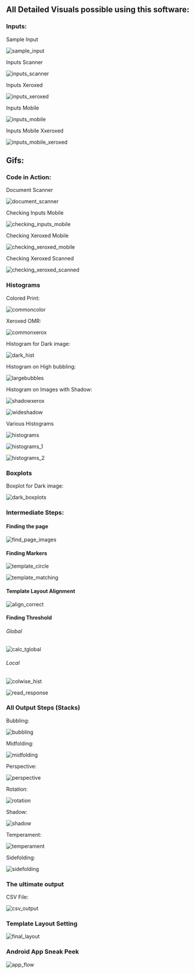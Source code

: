 ## All Detailed Visuals possible using this software:
<!-- PUT LOTS OF IMAGES HERE -->

### Inputs:
Sample Input

![sample_input](./extras/Progress/2019-04-26/images/sample_input.PNG)

Inputs Scanner

![inputs_scanner](./extras/mini_scripts/outputs/gif/inputs_scanner.gif)

Inputs Xeroxed

![inputs_xeroxed](./extras/mini_scripts/outputs/gif/inputs_xeroxed.gif)

Inputs Mobile

![inputs_mobile](./extras/mini_scripts/outputs/gif/inputs_mobile.gif)

Inputs Mobile Xxeroxed

![inputs_mobile_xeroxed](./extras/mini_scripts/outputs/gif/inputs_mobile_xeroxed.gif)

## Gifs:
### Code in Action:
Document Scanner

![document_scanner](./extras/mini_scripts/outputs/gif/document_scanner.gif)

Checking Inputs Mobile

![checking_inputs_mobile](./extras/mini_scripts/outputs/gif/checking_inputs_mobile.gif)

Checking Xeroxed Mobile

![checking_xeroxed_mobile](./extras/mini_scripts/outputs/gif/checking_xeroxed_mobile.gif)

Checking Xeroxed Scanned

![checking_xeroxed_scanned](./extras/mini_scripts/outputs/gif/checking_xeroxed_scanned.gif)

### Histograms
Colored Print:

![commoncolor](./extras/Progress/2019-04-26/images/commoncolor.PNG)

Xeroxed OMR:

![commonxerox](./extras/Progress/2019-04-26/images/commonxerox.PNG)

Histogram for Dark image:

![dark_hist](./extras/Progress/2019-04-26/images/dark_hist.PNG)

Histogram on High bubbling:

![largebubbles](./extras/Progress/2019-04-26/images/largebubbles.PNG)

Histogram on Images with Shadow:

![shadowxerox](./extras/Progress/2019-04-26/images/shadowxerox.PNG)

![wideshadow](./extras/Progress/2019-04-26/images/wideshadow.PNG)

Various Histograms

![histograms](./extras/Progress/2019-04-26/images/histograms.PNG)

![histograms_1](./extras/Progress/2019-04-26/images/histograms_1.PNG)

![histograms_2](./extras/Progress/2019-04-26/images/histograms_2.PNG)

### Boxplots
Boxplot for Dark image:

![dark_boxplots](./extras/Progress/2019-04-26/images/dark_boxplots.PNG)

### Intermediate Steps:

#### Finding the page

![find_page_images](./extras/Progress/2019-04-26/images/find_page_images.PNG)

#### Finding Markers

![template_circle](./extras/Progress/2019-04-26/images/template_circle.PNG)

![template_matching](./extras/Progress/2019-04-26/images/template_matching.PNG)

#### Template Layout Alignment

![align_correct](./extras/Progress/2019-04-26/images/align_correct.PNG)

#### Finding Threshold
###### Global

![calc_tglobal](./extras/Progress/2019-04-26/images/calc_tglobal.PNG)
###### Local

![colwise_hist](./extras/Progress/2019-04-26/images/colwise_hist.PNG)

![read_response](./extras/Progress/2019-04-26/images/read_response.PNG)


### All Output Steps (Stacks)

Bubbling:

![bubbling](./extras/Progress/2019-04-26/images/bubbling.PNG)

Midfolding:

![midfolding](./extras/Progress/2019-04-26/images/midfolding.PNG)

Perspective:

![perspective](./extras/Progress/2019-04-26/images/perspective.PNG)

Rotation:

![rotation](./extras/Progress/2019-04-26/images/rotation.PNG)

Shadow:

![shadow](./extras/Progress/2019-04-26/images/shadow.PNG)

Temperament:

![temperament](./extras/Progress/2019-04-26/images/temperament.PNG)

Sidefolding:

![sidefolding](./extras/Progress/2019-04-26/images/sidefolding.PNG)

### The ultimate output
CSV File:

![csv_output](./extras/Progress/2019-04-26/images/csv_output.PNG)


### Template Layout Setting
![final_layout](./images/final_layout.png)

### Android App Sneak Peek
![app_flow](./extras/Progress/2019-04-26/images/app_flow.PNG)
